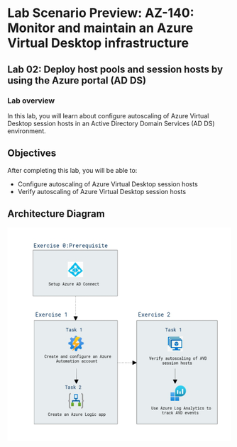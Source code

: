 # Lab Scenario Preview: AZ-140: Monitor and maintain an Azure Virtual Desktop infrastructure

## Lab 02: Deploy host pools and session hosts by using the Azure portal (AD DS)

### Lab overview

In this lab, you will learn about configure autoscaling of Azure Virtual Desktop session hosts in an Active Directory Domain Services (AD DS) environment.

## Objectives
  
After completing this lab, you will be able to:

- Configure autoscaling of Azure Virtual Desktop session hosts
- Verify autoscaling of Azure Virtual Desktop session hosts

## Architecture Diagram

   ![](media/az-140-mod9.png)
